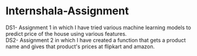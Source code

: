 # Internshala-Assignment
DS1- Assignment 1 in which I have tried various machine learning models to predict price of the house using various features.\
DS2- Assignment 2 in which I have created a function that gets a product name and gives that product's prices at flipkart and amazon.
